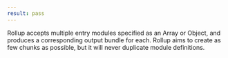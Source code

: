 ```yaml
---
result: pass
---
```


Rollup accepts multiple entry modules specified as an Array or Object, and produces a corresponding output bundle for each. Rollup aims to create as few chunks as possible, but it will never duplicate module definitions.
